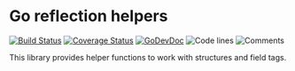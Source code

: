 # Go reflection helpers

[![Build Status](https://github.com/swaggest/refl/workflows/test/badge.svg)](https://github.com/swaggest/refl/actions?query=branch%3Amaster+workflow%3Atest)
[![Coverage Status](https://codecov.io/gh/swaggest/refl/branch/master/graph/badge.svg)](https://codecov.io/gh/swaggest/refl)
[![GoDevDoc](https://img.shields.io/badge/dev-doc-00ADD8?logo=go)](https://pkg.go.dev/github.com/swaggest/refl)
![Code lines](https://sloc.xyz/github/swaggest/refl/?category=code)
![Comments](https://sloc.xyz/github/swaggest/refl/?category=comments)

This library provides helper functions to work with structures and field tags.

